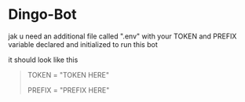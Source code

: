 # Dingo-Bot

jak u need an additional file called ".env" with your TOKEN and PREFIX variable declared and initialized to run this bot

it should look like this

> TOKEN = "TOKEN HERE"
>
> PREFIX = "PREFIX HERE"
